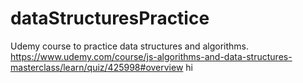 # dataStructuresPractice
Udemy course to practice data structures and algorithms. https://www.udemy.com/course/js-algorithms-and-data-structures-masterclass/learn/quiz/425998#overview
hi